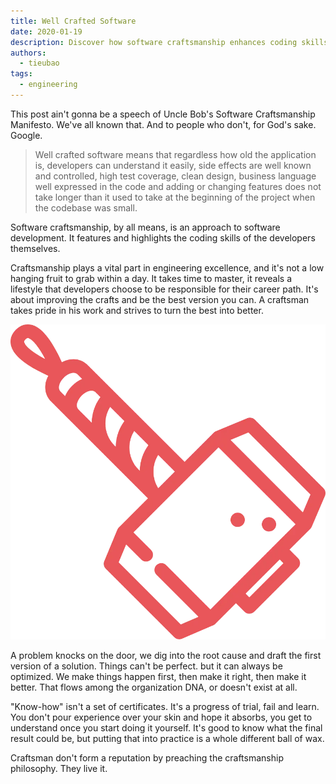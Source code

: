 ```yaml
---
title: Well Crafted Software
date: 2020-01-19
description: Discover how software craftsmanship enhances coding skills, promotes clean design, and drives continuous improvement for developers committed to building well-crafted, maintainable software.
authors:
  - tieubao
tags:
  - engineering
---
```


This post ain't gonna be a speech of Uncle Bob's Software Craftsmanship Manifesto. We've all known that. And to people who don't, for God's sake. Google.

> Well crafted software means that regardless how old the application is, developers can understand it easily, side effects are well known and controlled, high test coverage, clean design, business language well expressed in the code and adding or changing features does not take longer than it used to take at the beginning of the project when the codebase was small.

Software craftsmanship, by all means, is an approach to software development. It features and highlights the coding skills of the developers themselves.

Craftsmanship plays a vital part in engineering excellence, and it's not a low hanging fruit to grab within a day. It takes time to master, it reveals a lifestyle that developers choose to be responsible for their career path. It's about improving the crafts and be the best version you can. A craftsman takes pride in his work and strives to turn the best into better.

![](assets/well-crafted-software_871104804c16cbc9ea337a0b8c851035_md5.webp)

A problem knocks on the door, we dig into the root cause and draft the first version of a solution. Things can't be perfect. but it can always be optimized. We make things happen first, then make it right, then make it better. That flows among the organization DNA, or doesn't exist at all.

"Know-how" isn't a set of certificates. It's a progress of trial, fail and learn. You don't pour experience over your skin and hope it absorbs, you get to understand once you start doing it yourself. It's good to know what the final result could be, but putting that into practice is a whole different ball of wax.

Craftsman don't form a reputation by preaching the craftsmanship philosophy. They live it.
